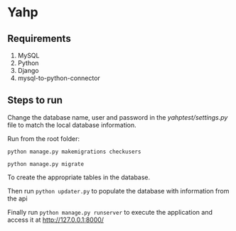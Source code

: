 # Yahp
## Requirements
1. MySQL
2. Python
3. Django
4. mysql-to-python-connector

## Steps to run
Change the database name, user and password in the *yahptest/settings.py* file to match the local database information. 

Run from the root folder:

`python manage.py makemigrations checkusers`

`python manage.py migrate`

To create the appropriate tables in the database.

Then run `python updater.py` to populate the database with information from the api

Finally run `python manage.py runserver` to execute the application and access it at
http://127.0.0.1:8000/




